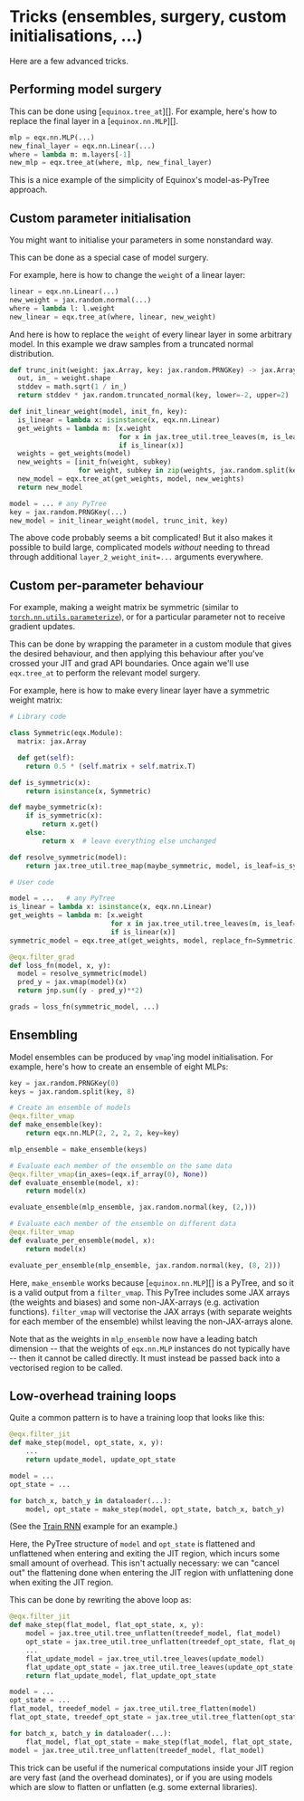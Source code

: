 # Tricks (ensembles, surgery, custom initialisations, ...)

Here are a few advanced tricks.

## Performing model surgery

This can be done using [`equinox.tree_at`][]. For example, here's how to replace the final layer in a [`equinox.nn.MLP`][].

```python
mlp = eqx.nn.MLP(...)
new_final_layer = eqx.nn.Linear(...)
where = lambda m: m.layers[-1]
new_mlp = eqx.tree_at(where, mlp, new_final_layer)
```

This is a nice example of the simplicity of Equinox's model-as-PyTree approach.

## Custom parameter initialisation

You might want to initialise your parameters in some nonstandard way.

This can be done as a special case of model surgery.

For example, here is how to change the `weight` of a linear layer:
```python
linear = eqx.nn.Linear(...)
new_weight = jax.random.normal(...)
where = lambda l: l.weight
new_linear = eqx.tree_at(where, linear, new_weight)
```

And here is how to replace the `weight` of every linear layer in some arbitrary model. In this example we draw samples from a truncated normal distribution.
```python
def trunc_init(weight: jax.Array, key: jax.random.PRNGKey) -> jax.Array:
  out, in_ = weight.shape
  stddev = math.sqrt(1 / in_)
  return stddev * jax.random.truncated_normal(key, lower=-2, upper=2)

def init_linear_weight(model, init_fn, key):
  is_linear = lambda x: isinstance(x, eqx.nn.Linear)
  get_weights = lambda m: [x.weight
                           for x in jax.tree_util.tree_leaves(m, is_leaf=is_linear)
                           if is_linear(x)]
  weights = get_weights(model)
  new_weights = [init_fn(weight, subkey)
                 for weight, subkey in zip(weights, jax.random.split(key, len(weights)))]
  new_model = eqx.tree_at(get_weights, model, new_weights)
  return new_model

model = ... # any PyTree
key = jax.random.PRNGKey(...)
new_model = init_linear_weight(model, trunc_init, key)
```

The above code probably seems a bit complicated! But it also makes it possible to build large, complicated models *without* needing to thread through additional `layer_2_weight_init=...` arguments everywhere.

## Custom per-parameter behaviour

For example, making a weight matrix be symmetric (similar to [`torch.nn.utils.parameterize`](https://pytorch.org/tutorials/intermediate/parametrizations.html)), or for a particular parameter not to receive gradient updates.

This can be done by wrapping the parameter in a custom module that gives the desired behaviour, and then applying this behaviour after you've crossed your JIT and grad API boundaries. Once again we'll use `eqx.tree_at` to perform the relevant model surgery.

For example, here is how to make every linear layer have a symmetric weight matrix:
```python
# Library code

class Symmetric(eqx.Module):
  matrix: jax.Array

  def get(self):
    return 0.5 * (self.matrix + self.matrix.T)

def is_symmetric(x):
    return isinstance(x, Symmetric)

def maybe_symmetric(x):
    if is_symmetric(x):
        return x.get()
    else:
        return x  # leave everything else unchanged

def resolve_symmetric(model):
    return jax.tree_util.tree_map(maybe_symmetric, model, is_leaf=is_symmetric)

# User code

model = ...   # any PyTree
is_linear = lambda x: isinstance(x, eqx.nn.Linear)
get_weights = lambda m: [x.weight
                         for x in jax.tree_util.tree_leaves(m, is_leaf=is_linear)
                         if is_linear(x)]
symmetric_model = eqx.tree_at(get_weights, model, replace_fn=Symmetric)

@eqx.filter_grad
def loss_fn(model, x, y):
  model = resolve_symmetric(model)
  pred_y = jax.vmap(model)(x)
  return jnp.sum((y - pred_y)**2)

grads = loss_fn(symmetric_model, ...)
```

## Ensembling

Model ensembles can be produced by `vmap`'ing model initialisation. For example, here's how to create an ensemble of eight MLPs:

```python
key = jax.random.PRNGKey(0)
keys = jax.random.split(key, 8)

# Create an ensemble of models
@eqx.filter_vmap
def make_ensemble(key):
    return eqx.nn.MLP(2, 2, 2, 2, key=key)

mlp_ensemble = make_ensemble(keys)

# Evaluate each member of the ensemble on the same data
@eqx.filter_vmap(in_axes=(eqx.if_array(0), None))
def evaluate_ensemble(model, x):
    return model(x)

evaluate_ensemble(mlp_ensemble, jax.random.normal(key, (2,)))

# Evaluate each member of the ensemble on different data
@eqx.filter_vmap
def evaluate_per_ensemble(model, x):
    return model(x)

evaluate_per_ensemble(mlp_ensemble, jax.random.normal(key, (8, 2)))
```

Here, `make_ensemble` works because [`equinox.nn.MLP`][] is a PyTree, and so it is a valid output from a `filter_vmap`. This PyTree includes some JAX arrays (the weights and biases) and some non-JAX-arrays (e.g. activation functions). `filter_vmap` will vectorise the JAX arrays (with separate weights for each member of the ensemble) whilst leaving the non-JAX-arrays alone.

Note that as the weights in `mlp_ensemble` now have a leading batch dimension -- that the weights of `eqx.nn.MLP` instances do not typically have -- then it cannot be called directly. It must instead be passed back into a vectorised region to be called.

## Low-overhead training loops

Quite a common pattern is to have a training loop that looks like this:
```python
@eqx.filter_jit
def make_step(model, opt_state, x, y):
    ...
    return update_model, update_opt_state

model = ...
opt_state = ...

for batch_x, batch_y in dataloader(...):
    model, opt_state = make_step(model, opt_state, batch_x, batch_y)
```

(See the [Train RNN](https://docs.kidger.site/equinox/examples/train_rnn/) example for an example.)

Here, the PyTree structure of `model` and `opt_state` is flattened and unflattened when entering and exiting the JIT region, which incurs some small amount of overhead. This isn't actually necessary: we can "cancel out" the flattening done when entering the JIT region with unflattening done when exiting the JIT region.

This can be done by rewriting the above loop as:
```python
@eqx.filter_jit
def make_step(flat_model, flat_opt_state, x, y):
    model = jax.tree_util.tree_unflatten(treedef_model, flat_model)
    opt_state = jax.tree_util.tree_unflatten(treedef_opt_state, flat_opt_state)
    ...
    flat_update_model = jax.tree_util.tree_leaves(update_model)
    flat_update_opt_state = jax.tree_util.tree_leaves(update_opt_state)
    return flat_update_model, flat_update_opt_state

model = ...
opt_state = ...
flat_model, treedef_model = jax.tree_util.tree_flatten(model)
flat_opt_state, treedef_opt_state = jax.tree_util.tree_flatten(opt_state)

for batch_x, batch_y in dataloader(...):
    flat_model, flat_opt_state = make_step(flat_model, flat_opt_state, batch_x, batch_y)
model = jax.tree_util.tree_unflatten(treedef_model, flat_model)
```

This trick can be useful if the numerical computations inside your JIT region are very fast (and the overhead dominates), or if you are using models which are slow to flatten or unflatten (e.g. some external libraries).
